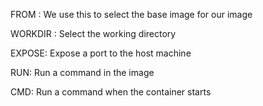 FROM : We use this to select the base image for our image

WORKDIR : Select the working directory 

EXPOSE: Expose a port to the host machine

RUN: Run a command in the image 

CMD: Run a command when the container starts